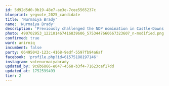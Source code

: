 ```yaml
---
id: 5d92d5d0-9b19-48e7-ae3e-7cee5565237c
blueprint: yegvote_2025_candidate
title: 'Nurmaiya Brady'
name: 'Nurmaiya Brady'
description: 'Previously challenged the NDP nomination in Castle-Downs'
photo: 490702953_122101467416839606_5753447660667323607_n-modified.png
confirmed: true
ward: anirniq
incumbent: false
party: 06495042-123c-4168-9edf-5597fb94a6af
facebook: 'profile.php?id=61575188197146'
instagram: votenurmaiyabrady
updated_by: 9c6b6866-e047-4568-b3f4-71623caf17dd
updated_at: 1752599493
tier: 2
---
```


